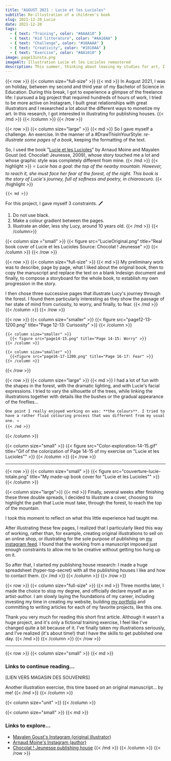 ```yaml
---
title: "AUGUST 2021 : Lucie et les Lucioles"
subtitle: Re-illustration of a children's book
slug: 2021-12-20_Lucie
date: 2021-12-20
tags:
  - { text: "Training", color: "#AAAA10" }
  - { text: "Kid litterature", color: "#AA10AA" }
  - { text: "Challenge", color: "#10AAAA" }
  - { text: "Creativity", color: "#1010AA" }
  - { text: "Exercise", color: "#AA1010" }
image: page13insta.png
imageAlt: Illustration Lucie et les Lucioles remastered
description: This summer, thinking about leaving my studies for art, I gave myself a creative challenge. I worked on the children's book "Lucie et les Lucioles" by Arnaud Moine and Mayalen Goust (ed. Chocolat ! jeunesse, 2009)...
---
```


{{< row >}}
  {{< column size="full-size" >}}
     {{< md >}}
In August 2021, I was on holiday, between my second and third year of my Bachelor of Science in Education. During this break, I got to experience a glimpse of the freelance life: I pursued a big project that required hundreds of hours of work, I tried to be more active on Instagram, I built great relationships with great illustrators and I researched a lot about the different ways to monetize my art. In this research, I got interested in illustrating for publishing houses.
     {{< /md >}}
  {{< /column >}}
{{< /row >}}

{{< row >}}
  {{< column size="large" >}}
    {{< md >}}
So I gave myself a challenge. An exercise. In the manner of a #DrawThisInYourStyle: _re-illustrate some pages of a book_, keeping the formatting of the text.

So, I used the book "[Lucie et les Lucioles](https://www.chocolat-jeunesse.com/livre_jeunesse_lucie_et_les_lucioles.php)" by Arnaud Moine and Mayalen Goust (ed. Chocolat! Jeunesse, 2009), whose story touched me a lot and whose graphic style was completely different from mine.
    {{< /md >}}
    {{< highlight >}}
⭐ *Lucie has a goal: the top of the nearby mountain. However, to reach it, she must face her fear of the forest, of the night. This book is the story of Lucie's journey, full of softness and poetry, in chiaroscuro.*
    {{< /highlight >}}

    {{< md >}}
For this project, I gave myself 3 constraints. 🖍️
1. Do not use black.
2. Make a colour gradient between the pages.
3. Illustrate an older, less shy Lucy, around 10 years old.
    {{< /md >}}
  {{< /column>}}

  {{< column size ="small" >}}
    {{< figure src="LucieOriginal.png" title="Real book cover of Lucie et les Lucioles
Source: Chocolat ! Jeunesse" >}}
  {{< /column >}}
{{< /row >}}

{{< row >}}
  {{< column size="full-size" >}}
    {{< md >}}
My preliminary work was to describe, page by page, what I liked about the original book, then to copy the manuscript and replace the text on a blank Indesign document and finally, to compose a storyboard for the whole book, to establish my own progression in the story.

I then chose three successive pages that illustrate Lucy's journey through the forest. I found them particularly interesting as they show the passage of her state of mind from curiosity, to worry, and finally, to fear.
    {{< /md >}}
  {{< /column >}}
{{< /row >}}

{{< row >}}
    {{< column size="smaller" >}}
      {{< figure src="page12-13-1200.png" title="Page 12-13: Curisosity" >}}
    {{< /column >}}

    {{< column size="smaller" >}}
      {{< figure src="page14-15.png" title="Page 14-15: Worry" >}}
    {{< /column >}}

    {{< column size="smaller" >}}
      {{<figure src="page16-17-1200.png" title="Page 16-17: Fear" >}}
    {{< /column >}}
{{< /row >}}

{{< row >}}
  {{< column size="large" >}}
    {{< md >}}
    I had a lot of fun with the shapes in the forest, with the dramatic lighting, and with Lucie's facial expressions. I tried to vary the silhouette of the trees, while linking the illustrations together with details like the bushes or the gradual appearance of the fireflies...

    One point I really enjoyed working on was: **the colours**. I tried to have a rather fluid colouring process that was different from my usual one. ⭐
    {{< /md >}}
  {{< /column >}}

  {{< column size="small" >}}
    {{< figure src="Color-exploration-14-15.gif" title="Gif of the colorization of Page 14-15 of my exercise on \"Lucie et les Lucioles\"" >}}
  {{< /column >}}
{{< /row >}}

___

{{< row >}}
  {{< column size="small" >}}
      {{< figure src="couverture-lucie-totale.png" title="My made-up book cover for \"Lucie et les Lucioles\"" >}}
  {{< /column >}}

  {{< column size="large">}}
    {{< md >}}
Finally, several weeks after finishing these three double spreads, I decided to illustrate a cover, choosing to highlight the path that Lucie must take, through the forest, to reach the top of the mountain.

I took this moment to reflect on what this little experience had taught me.

After illustrating these few pages, I realized that I particularly liked this way of working, rather than, for example, creating original illustrations to sell on an online shop, or illustrating for the sole purpose of publishing on [my instagram feed](https://www.instagram.com/atelier.traviole/ "Léna Desmettre 🍓 Instagram"). I found that the working from a manuscript imposed just enough constraints to allow me to be creative without getting too hung up on it.

So after that, I started my publishing house research: I made a huge spreadsheet (hyper-top-secret) with all the publishing houses I like and how to contact them.
    {{< /md >}}
  {{< /column >}}
{{< /row >}}

{{< row >}}
  {{< column size="full-size" >}}
    {{< md >}}
Three months later, I made the choice to stop my degree, and officially declare myself as an artist-author. I am slowly laying the foundations of my career, including investing my time in creating my website, building  [my portfolio](https://ateliertraviole.fr/portfolio/ "Page portfolio sur mon site") and committing to writing articles for each of my favorite projects, like this one.

Thank you very much for reading this short first article. Although it wasn't a huge project, and it's only a fictional training exercise, I feel like I've changed quite a bit because of it. I've finally taken my illustrations seriously, and I've realized (it's about time!) that I have the skills to get published one day.
    {{< /md >}}
  {{< /column >}}
{{< /row >}}

___
{{< row >}}
  {{< column size="small" >}}
    {{< md >}}
### Links to continue reading...

[LIEN VERS MAGASIN DES SOUVENIRS]

Another illustration exercise, this time based on an original manuscript... by me!
    {{< /md >}}
  {{< /column >}}

  {{< column size="unit" >}}
  {{< /column >}}

  {{< column size="small" >}}
    {{< md >}}
### Links to explore...

- [Mayalen Goust's Instagram (original illustrator)](https://www.instagram.com/mayalengoust/)
- [Arnaud Moine's Instagram (author)](https://www.instagram.com/arnaudmoine/)
- [Chocolat ! Jeunesse publishing house](https://www.chocolat-jeunesse.com/)
    {{< /md >}}
  {{< /column >}}
{{< /row >}}
